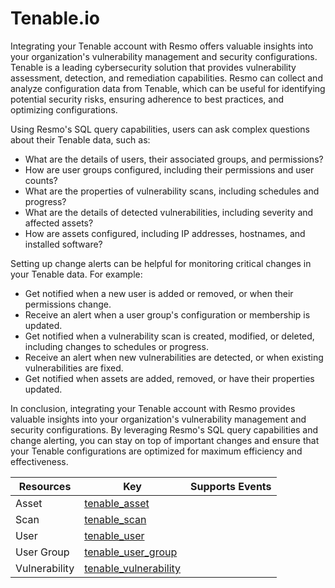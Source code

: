 Tenable.io
==========
Integrating your Tenable account with Resmo offers valuable insights into your organization's vulnerability management and security configurations. Tenable is a leading cybersecurity solution that provides vulnerability assessment, detection, and remediation capabilities. Resmo can collect and analyze configuration data from Tenable, which can be useful for identifying potential security risks, ensuring adherence to best practices, and optimizing configurations.

Using Resmo's SQL query capabilities, users can ask complex questions about their Tenable data, such as:

* What are the details of users, their associated groups, and permissions?
* How are user groups configured, including their permissions and user counts?
* What are the properties of vulnerability scans, including schedules and progress?
* What are the details of detected vulnerabilities, including severity and affected assets?
* How are assets configured, including IP addresses, hostnames, and installed software?

Setting up change alerts can be helpful for monitoring critical changes in your Tenable data. For example:

* Get notified when a new user is added or removed, or when their permissions change.
* Receive an alert when a user group's configuration or membership is updated.
* Get notified when a vulnerability scan is created, modified, or deleted, including changes to schedules or progress.
* Receive an alert when new vulnerabilities are detected, or when existing vulnerabilities are fixed.
* Get notified when assets are added, removed, or have their properties updated.

In conclusion, integrating your Tenable account with Resmo provides valuable insights into your organization's vulnerability management and security configurations. By leveraging Resmo's SQL query capabilities and change alerting, you can stay on top of important changes and ensure that your Tenable configurations are optimized for maximum efficiency and effectiveness.

| **Resources** | **Key**                                             | **Supports Events** |
| ------------- | --------------------------------------------------- | ------------------- |
| Asset         | [tenable\_asset](tenable\_asset.md)                 |                     |
| Scan          | [tenable\_scan](tenable\_scan.md)                   |                     |
| User          | [tenable\_user](tenable\_user.md)                   |                     |
| User Group    | [tenable\_user\_group](tenable\_user\_group.md)     |                     |
| Vulnerability | [tenable\_vulnerability](tenable\_vulnerability.md) |                     |
